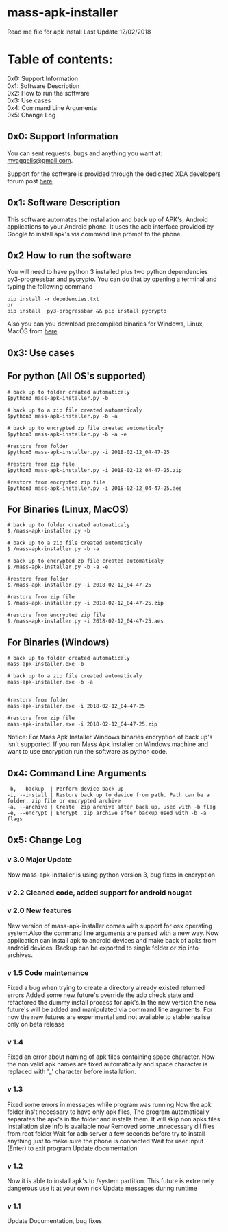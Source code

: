 # mass-apk-installer

Read me file for apk install 
Last Update 12/02/2018

# Table of contents:

0x0: Support Information<br>
0x1: Software Description<br>
0x2: How to run the software<br>
0x3: Use cases <br>
0x4: Command Line Arguments<br>
0x5: Change Log<br>


## 0x0: Support Information
You can sent requests, bugs and anything you want at: mvaggelis@gmail.com.

Support for the software is provided through the dedicated XDA developers forum post [here](http://forum.xda-developers.com/showthread.php?t=1310742)

## 0x1: Software Description
This software automates the installation and back up of APK's, Android applications to your Android phone. It 
    uses the adb interface provided by Google to install apk's via command line prompt to the phone. 

## 0x2 How to run the software
You will need to have python 3 installed plus two python dependencies py3-progressbar and pycrypto. You can do that by opening a terminal and typing the following command

    pip install -r depedencies.txt
    or
    pip install  py3-progressbar && pip install pycrypto

Also you can you download precompiled binaries for Windows, Linux, MacOS from [here](https://github.com/binary-signal/mass-apk-installer/releases)


## 0x3: Use cases 

## For python (All OS's supported)

	# back up to folder created automaticaly
	$python3 mass-apk-installer.py -b
	
	# back up to a zip file created automaticaly 
	$python3 mass-apk-installer.py -b -a
	
	# back up to encrypted zp file created automaticaly
	$python3 mass-apk-installer.py -b -a -e
	
	#restore from folder 
	$python3 mass-apk-installer.py -i 2018-02-12_04-47-25
	
	#restore from zip file
	$python3 mass-apk-installer.py -i 2018-02-12_04-47-25.zip
	
	#restore from encrypted zip file
	$python3 mass-apk-installer.py -i 2018-02-12_04-47-25.aes

## For Binaries (Linux, MacOS)
	# back up to folder created automaticaly
	$./mass-apk-installer.py -b
	
	# back up to a zip file created automaticaly 
	$./mass-apk-installer.py -b -a
	
	# back up to encrypted zp file created automaticaly
	$./mass-apk-installer.py -b -a -e
	
	#restore from folder 
	$./mass-apk-installer.py -i 2018-02-12_04-47-25
	
	#restore from zip file
	$./mass-apk-installer.py -i 2018-02-12_04-47-25.zip
	
	#restore from encrypted zip file
	$./mass-apk-installer.py -i 2018-02-12_04-47-25.aes
	
## For Binaries (Windows)
	# back up to folder created automaticaly
	mass-apk-installer.exe -b
	
	# back up to a zip file created automaticaly 
	mass-apk-installer.exe -b -a
	
	
	#restore from folder 
	mass-apk-installer.exe -i 2018-02-12_04-47-25
	
	#restore from zip file
	mass-apk-installer.exe -i 2018-02-12_04-47-25.zip

Notice: For Mass Apk Installer Windows binaries encryption of back up's isn't supported. If you run Mass Apk installer on Windows machine and want to use encryption run the software as python code.
	

## 0x4: Command Line Arguments
    -b, --backup  | Perform device back up
    -i, --install | Restore back up to device from path. Path can be a folder, zip file or encrypted archive   
    -a, --archive | Create  zip archive after back up, used with -b flag
    -e, --encrypt | Encrypt  zip archive after backup used with -b -a flags


## 0x5: Change Log
### v 3.0 Major Update
Now mass-apk-installer is using python version 3, bug fixes in encryption 

### v 2.2 Cleaned code, added support for android nougat

### v 2.0 New features
New version of mass-apk-installer comes with support for osx operating system.Also the command line arguments are 	  parsed with a new way. Now application can install apk to android devices and make back of apks from android devices. Backup can be exported to single folder or zip into archives.

### v 1.5 Code maintenance
Fixed a bug when trying to create a directory already existed returned errors Added some new future's override the adb check state and refactored the dummy install process for apk's.In the new version the new future's will be added and manipulated via command line arguments. For now the new futures are experimental and not available to stable realise only on beta release
	  
### v 1.4 
Fixed an error about naming of apk'files containing space 
character. Now the non valid apk names are fixed automatically and space character is replaced with '_' character before installation.

### v 1.3 
Fixed some errors in messages while program was running
      Now the apk folder ins't necessary to have only apk files, The program automatically separates
      the apk's in the folder and installs them. It will skip non apks files
      Installation size info is available now 
      Removed some unnecessary dll files from root folder
      Wait for adb server a few seconds before try to install anything just to make sure the phone is connected
      Wait for user input (Enter) to exit program
      Update documentation

### v 1.2 
Now it is able to install apk's to /system partition. This future is extremely dangerous use it at  your own rick
      Update messages during runtime
### v 1.1 
Update Documentation,  bug fixes
                        